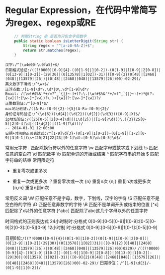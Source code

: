 # Regular Expression，在代码中常简写为regex、regexp或RE
``` java
    // 判断String 串 是否为只包含字母数字
    public static boolean isLetterDigit(String str) {
        String regex = "^[a-z0-9A-Z]+$";
        return str.matches(regex);
    }
```

```regular
汉字:/^[\u4e00-\u9fa5]+$/
日期格式验证:/((?!0000)[0-9]{4}-((0[1-9]|1[0-2])-(0[1-9]|1[0-9]|2[0-8])|(0[13-9]|1[0-2])-(29|30)|(0[13578]|1[02])-31)|([0-9]{2}(0[48]|[2468][048]|[13579][26])|(0[48]|[2468][048]|[13579][26])00)-02-29)/
英文数字下滑线:/^\w+$/
正浮点数:/[1-9]\d*\.\d*|0\.\d*[1-9]\d*/
Email: /[\w!#$%&'*+/=?^_`{|}~-]+(?:\.[\w!#$%&'*+/=?^_`{|}~-]+)*@(?:[\w](?:[\w-]*[\w])?\.)+[\w](?:[\w-]*[\w])?/
正整数验证:/^[0-9]*$/
mac地址验证:/([A-Fa-f0-9]{2}-){5}[A-Fa-f0-9]{2}/
身份证号码验证:/^(\d{6})(\d{4})(\d{2})(\d{2})(\d{3})([0-9]|X)$/
ip地址验证:/((25[0-5]|2[0-4]\d|((1\d{2})|([1-9]?\d)))\.){3}(25[0-5]|2[0-4]\d|((1\d{2})|([1-9]?\d)))/
-- 2014-01-01 12:00:00
日期+时间的正则表达式:/^[1-9]\d{3}-(0[1-9]|1[0-2])-(0[1-9]|[1-2][0-9]|3[0-1])\s+(20|21|22|23|[0-1]\d):[0-5]\d:[0-5]\d$/
```
常用元字符
. 匹配除换行符以外的任意字符
\w 匹配字母或数字或下划线
\s 匹配任意的空白符
\d 匹配数字
\b 匹配单词的开始或结束
^ 匹配字符串的开始
$ 匹配字符串的结束
常用限定符
* 重复零次或更多次
+ 重复一次或更多次
？重复零次或一次
{n} 重复n次
{n,} 重复n次或更多次
{n,m} 重复n到m次

常用反义词
\W 匹配任意不是字母，数字，下划线，汉字的字符
\S 匹配任意不是空白符的字符
\D 匹配任意非数字的字符
\B 匹配不是单词开头或结束的位置
[^x] 匹配除了x以外的任意字符
[^abc] 匹配除了abc这几个字母以外的任意字符

时间格式的正则表达式
24小时制时:分格式 0[0-9]:[0-5][0-9]|1[0-9]:[0-5][0-9]|2[0-3]:[0-5][0-9]
12小时制 时:分格式  0[0-9]:[0-5][0-9]|1[0-1]:[0-5][0-9]

日期8位:``/((?!0000)[0-9]{4}((0[1-9]|1[0-2])(0[1-9]|1[0-9]|2[0-8])|(0[13-9]|1[0-2])(29|30)|(0[13578]|1[02])31)|([0-9]{2}(0[48]|[2468][048]|[13579][26])|(0[48]|[2468][048]|[13579][26])00)0229)/``
``/((?!0000)[0-9]{4}-((0[1-9]|1[0-2])-(0[1-9]|1[0-9]|2[0-8])|(0[13-9]|1[0-2])-(29|30)|(0[13578]|1[02])-31)|([0-9]{2}(0[48]|[2468][048]|[13579][26])|(0[48]|[2468][048]|[13579][26])00)-02-29)/``
日期6位：``/^[1-9]\d{3}/-(0[1-9]|1[0-2])/``
